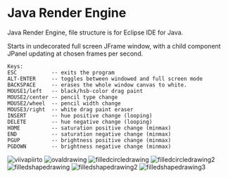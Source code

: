 # Java Render Engine
Java Render Engine, file structure is for Eclipse IDE for Java.

Starts in undecorated full screen JFrame window, with a child component JPanel updating at chosen frames per second.

```
Keys:
ESC           -- exits the program
ALT-ENTER     -- toggles between windowed and full screen mode
BACKSPACE     -- erases the whole window canvas to white.
MOUSE1/left   -- black/hsb-color drag paint
MOUSE2/center -- pencil type change
MOUSE2/wheel  -- pencil width change
MOUSE3/right  -- white drag paint eraser
INSERT        -- hue positive change (looping)
DELETE        -- hue negative change (looping)
HOME          -- saturation positive change (minmax)
END           -- saturation negative change (minmax)
PGUP          -- brightness positive change (minmax)
PGDOWN        -- brightness negative change (minmax)
```

![viivapiirto](https://github.com/goofyseeker311/javarenderengine/assets/19920254/f82d1071-42be-4af9-ab54-2a7216c31c86)
![ovaldrawing](https://github.com/goofyseeker311/javarenderengine/assets/19920254/aedb60dc-6c53-467f-9ffa-824b9616a508)
![filledcircledrawing](https://github.com/goofyseeker311/javarenderengine/assets/19920254/8522493d-b6b2-4421-8e5f-82c9ad95faba)
![filledcircledrawing2](https://github.com/goofyseeker311/javarenderengine/assets/19920254/b02039d7-1221-40bd-9e36-b2296774a615)
![filledshapedrawing](https://github.com/goofyseeker311/javarenderengine/assets/19920254/8340c11a-2f61-481a-b44f-c3f2ac5995d8)
![filledshapedrawing2](https://github.com/goofyseeker311/javarenderengine/assets/19920254/b44dfd6c-cb1b-4839-86a7-c900dc5dea29)
![filledshapedrawing3](https://github.com/goofyseeker311/javarenderengine/assets/19920254/bda1ee27-8295-46b6-86bd-e74bf86f494c)
